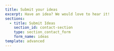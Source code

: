 ```yaml
---
title: Submit your ideas
excerpt: Have an idea? We would love to hear it!
sections:
  - title: Submit Ideas
    section_id: contact-section
    type: section_contact_form
    form_name: ideas
template: advanced
---
```

